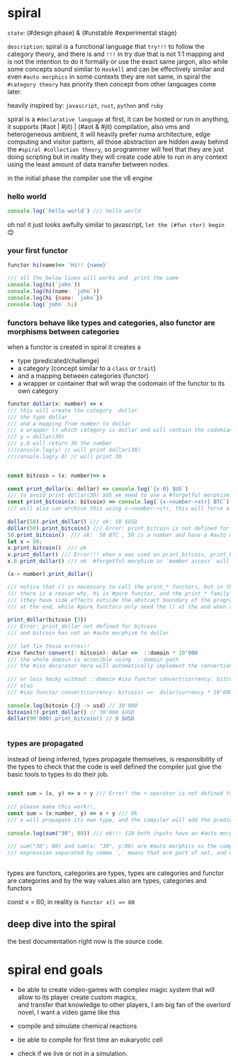 # spiral  
  
`state`: (#design phase) & (#unstable #experimental stage) 
 
`description`:  spiral is a functional language that `try!!!` to follow the category theory, and there is and `!!!` in
 try due that is not 1:1 mapping and is not the intention to do it formally or use the exact same jargon, 
 also while some concepts sound similar to `Haskell` and can be effectively similar and even `#auto morphics` in some
 contexts  they are not same, in spiral the  `#category theory`  has priority  then concept from other languages come later.

heavily inspired by:  `javascript`,  `rust`,  `python` and `ruby`  
  
spiral is a `#declarative language` at first, it can be hosted or run in anything, it supports (#aot | #jit) | (#aot & #jit) compilation, also 
vms and heterogeneous ambient, it will heavily prefer numa architecture, edge computing and visitor pattern, all those abstraction are 
hidden away behind the `#spiral #collection theory`, so programmer will feel that they are just doing scripting but in reality
they will create code able to run in any context using the least amount of data transfer between nodes.

in the initial phase the compiler use the v8 engine 
  
### hello world  
  
```javascript  
console.log(`hello world`) /// hello world 
```  
oh no! it just looks  awfully similar to  javascript,  `let the (#fun ctor) begin` :blush:

### your first functor   

```javascript  
functor hi(name)=> `Hi!! {name}`   

/// all the below lines will works and  print the same   
console.log(hi(`john`))  
console.log(hi(name: `john`))  
console.log(hi {name: `john`})  
console.log(`john`.hi)  
```  
  
### functors behave like types and categories, also functor are morphisms between categories  
  
when a functor is created in spiral it creates a 
* type (predicated/challenge)
* a category (concept similar to a `class` or `trait`) 
* and a mapping between categories (functor)  
* a wrapper or container that will wrap the codomain of the functor to its own category
  
  
```javascript  
functor dollar(x: number) => x  
/// this will create the category  dollar
/// the type dollar
/// and a mapping from number to dollar
/// a wrapper () which category is dollar and will contain the codomian after is returned by the functor
/// y = dollar(30)
/// y.0 will return 30 the number
///console.log(y) // will print dollar(30)
///console.log(y.0) // will print 30


const bitcoin = (x: number)=> x  
  
const print_dollar(x: dollar) => console.log(`{x.0} $US`)   
/// to avoid print dollar(30) $US we need to use a #forgetful morphism in this case `x.0`
const print_bitcoin(x: bitcoin) => console.log(`{x->number->str} BTC`)
/// will also can archive this using x->number->str, this will force a morhism to number then morph to str
  
dollar(50).print_dollar() /// ok: 50 $USD
dollar(50).print_bitcoin() /// Error: print_bitcoin is not defined for dollar  
50.print_bitcoin()  /// ok:  50 BTC , 50 is a number and have a #auto morphism to bitcoin
let x = 50;
x.print_bitcoin()  /// ok
x.print_dollar() /// Error!!! when x was used on print_bitcoin, print_bitcoin propagate the bitcoin type to x
x.0.print_dollar() /// ok  #forgetful morphism as `member access` will forget where they belong and they can be casted again as dollar

(x-> number).print_dollar() 

/// notice that () is necessary to call the print_* functors, but in the `hi` functor it was not
/// there is a reason why, hi is #pure functor, and the print_* family are #action functor
/// (they have side effects outside the abstract boundary of the program), action functor always need the () 
/// at the end, while #pure functors only need the () at the end when they need to receive more arguments.
  
print_dollar(bitcoin {3}) 
/// Error: print_dollar not defined for bitcoin 
/// and bitcoin has not an #auto morphism to dollar  
  
/// let fix those errros!!  
#iso functor convert(: bitcoin): dolar =>  ::domain * 10'000 
/// the whole domain is accecible using  ::domain path
/// the #iso decorator here will automatically implement the convertion from dolar to bitcoin.    
 
/// or less hacky without ::domain #iso functor convert(currency: bitcoin): dolar =>  currency * 10'000  
/// also  
/// #iso functor convert(currency: bitcoin) =>  dolar(currency * 10'000)  
  
console.log(bitcoin {3} -> usd) // 30'000  
bitcoin(3).print_dollar() // 30'000 $USD  
dollar(90'000).print_bitcoin() // 9 $USD   
  
```  
  
### types are propagated  
  
instead of being inferred, types propagate themselves, is responsibility of the types to check that the code is well defined the compiler just give the basic tools to types to do their job. 

```javascript  
  
const sum = (x, y) => x + y /// Error! the + operator is not defined for any type  
  
/// please make this work!!,  
const sum = (x:number, y) => x + y /// Ok  
/// x will propagate its own type, and the compiler will add the predicated that `y` needs to have /// an  #auto morphism to number and also anotated the codomain  
  
console.log(sum("30"; 80)) /// ok!!: 110 both inputs have an #auto morphism to number so it will works  
  
/// sum("30"; 80) and sum(x: "30", y:80) are #auto morphics so the compiler understand this,  
/// expression separated by comma `,` means that are part of set, and expression separated by semicolon `;` /// form a sequence  
  
```  
  
types are functors, categories are types, types are categories and functor are categories and by the way values also are types, categories and functors  
  
const x = 60, in reality is `functor x() => 60`  
  
  
## deep dive into the spiral   
  
the best documentation right now is the source code.


# spiral end goals  
  
* be able to create video-games with complex magic system that will allow to its player create custom magics,  
 and transfer that knowledge to other players, I am big fan of the overlord novel, I want a video game like this  
   
* compile and simulate chemical reactions  
  
* be able to compile for first time an eukaryotic cell  
  
* check if we live or not in a simulation.
